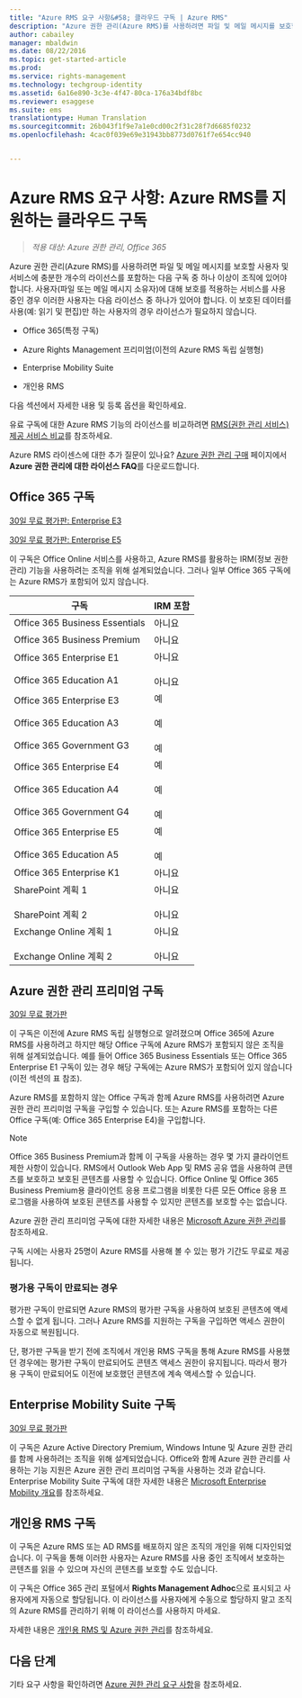 ```yaml
---
title: "Azure RMS 요구 사항&#58; 클라우드 구독 | Azure RMS"
description: "Azure 권한 관리(Azure RMS)를 사용하려면 파일 및 메일 메시지를 보호할 사용자 및 서비스에 충분한 개수의 라이선스를 포함하는 다음 구독 중 하나 이상이 조직에 있어야 합니다. 사용자(파일 또는 메일 메시지 소유자)에 대해 보호를 적용하는 서비스를 사용 중인 경우 이러한 사용자는 다음 라이선스 중 하나가 있어야 합니다. 이 보호된 데이터를 사용(예: 읽기 및 편집)만 하는 사용자의 경우 라이선스가 필요하지 않습니다."
author: cabailey
manager: mbaldwin
ms.date: 08/22/2016
ms.topic: get-started-article
ms.prod: 
ms.service: rights-management
ms.technology: techgroup-identity
ms.assetid: 6a16e890-3c3e-4f47-80ca-176a34bdf8bc
ms.reviewer: esaggese
ms.suite: ems
translationtype: Human Translation
ms.sourcegitcommit: 26b043f1f9e7a1e0cd00c2f31c28f7d6685f0232
ms.openlocfilehash: 4cac0f039e69e31943bb8773d0761f7e654cc940


---
```



# Azure RMS 요구 사항: Azure RMS를 지원하는 클라우드 구독

>*적용 대상: Azure 권한 관리, Office 365*

Azure 권한 관리(Azure RMS)를 사용하려면 파일 및 메일 메시지를 보호할 사용자 및 서비스에 충분한 개수의 라이선스를 포함하는 다음 구독 중 하나 이상이 조직에 있어야 합니다. 사용자(파일 또는 메일 메시지 소유자)에 대해 보호를 적용하는 서비스를 사용 중인 경우 이러한 사용자는 다음 라이선스 중 하나가 있어야 합니다. 이 보호된 데이터를 사용(예: 읽기 및 편집)만 하는 사용자의 경우 라이선스가 필요하지 않습니다.

-   Office 365(특정 구독)

-   Azure Rights Management 프리미엄(이전의 Azure RMS 독립 실행형)

-   Enterprise Mobility Suite

-   개인용 RMS

다음 섹션에서 자세한 내용 및 등록 옵션을 확인하세요.

유료 구독에 대한 Azure RMS 기능의 라이선스를 비교하려면 [RMS(권한 관리 서비스) 제공 서비스 비교](http://technet.microsoft.com/dn858608)를 참조하세요.

Azure RMS 라이센스에 대한 추가 질문이 있나요? [Azure 권한 관리 구매](https://www.microsoft.com/en-us/server-cloud/products/azure-rights-management/Purchasing.aspx) 페이지에서 **Azure 권한 관리에 대한 라이선스 FAQ**를 다운로드합니다. 

## Office 365 구독
[30일 무료 평가판: Enterprise E3](http://go.microsoft.com/fwlink/p/?LinkID=403802)

[30일 무료 평가판: Enterprise E5](https://go.microsoft.com/fwlink/p/?LinkID=698279)

이 구독은 Office Online 서비스를 사용하고, Azure RMS를 활용하는 IRM(정보 권한 관리) 기능을 사용하려는 조직을 위해 설계되었습니다. 그러나 일부 Office 365 구독에는 Azure RMS가 포함되어 있지 않습니다.

구독  |IRM 포함 
------------- | ------------- |
Office 365 Business Essentials|아니요|
Office 365 Business Premium|아니요|
Office 365 Enterprise E1 <br /><br /> Office 365 Education A1|아니요 <br /><br /> 아니요|
Office 365 Enterprise E3 <br /><br /> Office 365 Education A3 <br /><br /> Office 365 Government G3|예 <br /><br /> 예 <br /><br /> 예|
Office 365 Enterprise E4 <br /><br /> Office 365 Education A4 <br /><br /> Office 365 Government G4|예 <br /><br /> 예 <br /><br /> 예|
Office 365 Enterprise E5 <br /><br /> Office 365 Education A5|예 <br /><br /> 예|
Office 365 Enterprise K1|아니요|
SharePoint 계획 1 <br /><br /> SharePoint 계획 2|아니요 <br /><br /> 아니요|
Exchange Online 계획 1 <br /><br /> Exchange Online 계획 2|아니요 <br /><br /> 아니요|


## Azure 권한 관리 프리미엄 구독
[30일 무료 평가판](https://portal.microsoftonline.com/Signup/MainSignUp15.aspx?&amp;OfferId=A43415D3-404C-4df3-B31B-AAD28118A778&amp;dl=RIGHTSMANAGEMENT&amp;ali=1)

이 구독은 이전에 Azure RMS 독립 실행형으로 알려졌으며 Office 365에 Azure RMS를 사용하려고 하지만 해당 Office 구독에 Azure RMS가 포함되지 않은 조직을 위해 설계되었습니다. 예를 들어 Office 365 Business Essentials 또는 Office 365 Enterprise E1 구독이 있는 경우 해당 구독에는 Azure RMS가 포함되어 있지 않습니다(이전 섹션의 표 참조). 

Azure RMS를 포함하지 않는 Office 구독과 함께 Azure RMS를 사용하려면 Azure 권한 관리 프리미엄 구독을 구입할 수 있습니다. 또는 Azure RMS를 포함하는 다른 Office 구독(예: Office 365 Enterprise E4)을 구입합니다.

> [!NOTE]
> Office 365 Business Premium과 함께 이 구독을 사용하는 경우 몇 가지 클라이언트 제한 사항이 있습니다. RMS에서 Outlook Web App 및 RMS 공유 앱을 사용하여 콘텐츠를 보호하고 보호된 콘텐츠를 사용할 수 있습니다. Office Online 및 Office 365 Business Premium용 클라이언트 응용 프로그램을 비롯한 다른 모든 Office 응용 프로그램을 사용하여 보호된 콘텐츠를 사용할 수 있지만 콘텐츠를 보호할 수는 없습니다.

Azure 권한 관리 프리미엄 구독에 대한 자세한 내용은 [Microsoft Azure 권한 관리](http://products.office.com/business/microsoft-azure-rights-management)를 참조하세요.

구독 시에는 사용자 25명이 Azure RMS를 사용해 볼 수 있는 평가 기간도 무료로 제공됩니다. 

### 평가용 구독이 만료되는 경우
평가판 구독이 만료되면 Azure RMS의 평가판 구독을 사용하여 보호된 콘텐츠에 액세스할 수 없게 됩니다. 그러나 Azure RMS를 지원하는 구독을 구입하면 액세스 권한이 자동으로 복원됩니다.

단, 평가판 구독을 받기 전에 조직에서 개인용 RMS 구독을 통해 Azure RMS를 사용했던 경우에는 평가판 구독이 만료되어도 콘텐츠 액세스 권한이 유지됩니다. 따라서 평가용 구독이 만료되어도 이전에 보호했던 콘텐츠에 계속 액세스할 수 있습니다.

## Enterprise Mobility Suite 구독
[30일 무료 평가판](https://portal.office.com/Signup/Signup.aspx?OfferId=2E63A04D-BE0B-4A0F-A8CF-407C1C299221&dl=EMS)

이 구독은 Azure Active Directory Premium, Windows Intune 및 Azure 권한 관리를 함께 사용하려는 조직을 위해 설계되었습니다. Office와 함께 Azure 권한 관리를 사용하는 기능 지원은 Azure 권한 관리 프리미엄 구독을 사용하는 것과 같습니다. Enterprise Mobility Suite 구독에 대한 자세한 내용은 [Microsoft Enterprise Mobility 개요](http://go.microsoft.com/fwlink/?LinkId=615386)를 참조하세요.

## 개인용 RMS 구독
이 구독은 Azure RMS 또는 AD RMS를 배포하지 않은 조직의 개인을 위해 디자인되었습니다. 이 구독을 통해 이러한 사용자는 Azure RMS를 사용 중인 조직에서 보호하는 콘텐츠를 읽을 수 있으며 자신의 콘텐츠를 보호할 수도 있습니다.

이 구독은 Office 365 관리 포털에서 **Rights Management Adhoc**으로 표시되고 사용자에게 자동으로 할당됩니다. 이 라이선스를 사용자에게 수동으로 할당하지 말고 조직의 Azure RMS를 관리하기 위해 이 라이선스를 사용하지 마세요. 

자세한 내용은 [개인용 RMS 및 Azure 권한 관리](../understand-explore/rms-for-individuals.md)를 참조하세요.

## 다음 단계
기타 요구 사항을 확인하려면 [Azure 권한 관리 요구 사항](requirements-azure-rms.md)을 참조하세요.


<!--HONumber=Aug16_HO4-->


